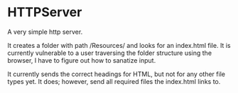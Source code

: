 # HTTPServer
A very simple http server. 

It creates a folder with path /Resources/ and looks for an 
index.html file. It is currently vulnerable to a user traversing 
the folder structure using the browser, I have to figure out how to 
sanatize input. 

It currently sends the correct headings for HTML, but not for any 
other file types yet. It does; however, send all required files the 
index.html links to. 
